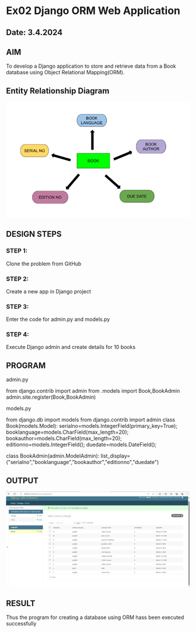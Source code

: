 # Ex02 Django ORM Web Application
## Date: 3.4.2024

## AIM
To develop a Django application to store and retrieve data from a Book database using Object Relational Mapping(ORM).

## Entity Relationship Diagram

![alt text](<Screenshot 2024-04-03 191706.png>)

## DESIGN STEPS

### STEP 1:
Clone the problem from GitHub

### STEP 2:
Create a new app in Django project

### STEP 3:
Enter the code for admin.py and models.py

### STEP 4:
Execute Django admin and create details for 10 books

## PROGRAM
admin.py

from django.contrib import admin
from .models import Book,BookAdmin
admin.site.register(Book,BookAdmin)

models.py

from django.db import models
from django.contrib import admin
class Book(models.Model):
  serialno=models.IntegerField(primary_key=True);
  booklanguage=models.CharField(max_length=20);
  bookauthor=models.CharField(max_length=20);
  editionno=models.IntegerField();
  duedate=models.DateField();

class BookAdmin(admin.ModelAdmin):
   list_display=("serialno","booklanguage","bookauthor","editionno","duedate")

## OUTPUT
![alt text](<Screenshot 2024-04-03 191908.png>)

## RESULT
Thus the program for creating a database using ORM hass been executed successfully
